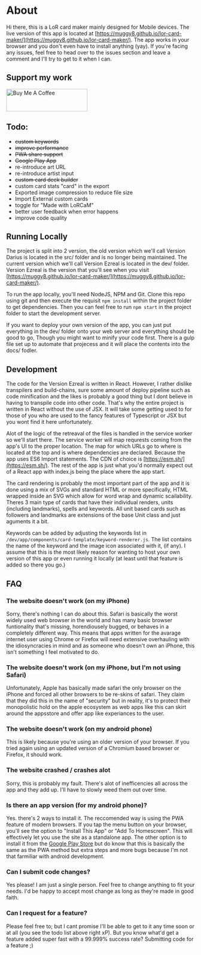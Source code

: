 # About
Hi there, this is a LoR card maker mainly designed for Mobile devices. The live version of this app is located at [https://muggy8.github.io/lor-card-maker/](https://muggy8.github.io/lor-card-maker/). The app works in your browser and you don't even have to install anything (yay). If you're facing any issues, feel free to head over to the issues section and leave a comment and I'll try to get to it when I can.

## Support my work

<a href="https://www.buymeacoffee.com/muggyate" target="_blank"><img src="https://cdn.buymeacoffee.com/buttons/v2/default-violet.png" alt="Buy Me A Coffee" style="height: 60px !important;width: 217px !important;" ></a>

## Todo:
- ~~custom keywords~~
- ~~improve performance~~
- ~~PWA share support~~
- ~~Google Play App~~
- re-introduce art URL
- re-introduce artist input
- ~~custom card deck builder~~
- custom card stats "card" in the export
- Exported image compression to reduce file size
- Import External custom cards
- toggle for "Made with LoRCaM"
- better user feedback when error happens
- improve code quality

## Running Locally
The project is split into 2 version, the old version which we'll call Version Darius is located in the src/ folder and is no longer being maintained. The current version which we'll call Version Ezreal is located in the dev/ folder. Version Ezreal is the version that you'll see when you visit [https://muggy8.github.io/lor-card-maker/](https://muggy8.github.io/lor-card-maker/).

To run the app locally, you'll need NodeJS, NPM and Git. Clone this repo using git and then execute the requisit `npm install` within the project folder to get dependencies. Then you can feel free to run `npm start` in the project folder to start the development server.

If you want to deploy your own version of the app, you can just put everything in the dev/ folder onto your web server and everything should be good to go, Though you might want to minify your code first. There is a gulp file set up to automate that projecess and it will place the contents into the docs/ fodler.

## Development
The code for the Version Ezreal is written in React. However, I rather dislike transpilers and build-chains, sure some amount of deploy pipeline such as code minification and the likes is probably a good thing but I dont believe in having to transpile code into other code. That's why the entire project is written in React without the use of JSX. It will take some getting used to for those of you who are used to the fancy features of Typescript or JSX but you wont find it here unfortunately.

Alot of the logic of the retreaval of the files is handled in the service worker so we'll start there. The service worker will map requrests coming from the app's UI to the proper location. The map for which URLs go to where is located at the top and is where dependencies are declared. Because the app uses ES6 Import statements. The CDN of choice is [https://esm.sh/](https://esm.sh/). The rest of the app is just what you'd normally expect out of a React app with index.js being the place where the app start.

The card rendering is probably the most important part of the app and it is done using a mix of SVGs and standard HTML or more specifically, HTML wrapped inside an SVG which allow for word wrap and dynamic scailability. Theres 3 main type of cards that have their individual renders, units (including landmarks), spells and keywords. All unit based cards such as followers and landmarks are extensions of the base Unit class and just aguments it a bit.

Keywords can be added by adjusting the keywords list in `/dev/app/components/card-template/keyword-renderer.js`. The list contains the name of the keyword and the image icon associated with it, (if any). I assume that this is the most likely reason for wanting to host your own version of this app or even running it locally (at least until that feature is added so there you go.)

## FAQ

### The website doesn't work (on my iPhone)
Sorry, there's nothing I can do about this. Safari is basically the worst widely used web browser in the world and has many basic browser funtionality that's missing, horendiousely bugged, or behaves in a completely different way. This means that apps written for the avarage internet user using Chrome or Firefox will need extensive overhauling with the idiosyncracies in mind and as someone who doesn't own an iPhone, this isn't something I feel motivated to do.

### The website doesn't work (on my iPhone, but I'm not using Safari)
Unfortunately, Apple has basically made safari the only browser on the iPhone and forced all other browsers to be re-skins of safari. They claim that they did this in the name of "security" but in reality, it's to protect their monopolistic hold on the apple ecosystem as web apps like this can skirt around the appsstore and offer app like experiances to the user. 

### The website doesn't work (on my android phone)
This is likely because you're using an older version of your browser. If you tried again using an updated version of a Chromium based browser or Firefox, it should work.

### The website crashed / crashes alot
Sorry, this is probably my fault. There's alot of inefficencies all across the app and they add up. I'll have to slowly weed them out over time.

### Is there an app version (for my android phone)?
Yes. there's 2 ways to install it. The reccomended way is using the PWA feature of modern browsers. If you tap the menu button on your browser, you'll see the option to "Install This App" or "Add To Homescreen". This will effectively let you use the site as a standalone app. The other option is to install it from the [Google Play Store](https://play.google.com/store/apps/details?id=com.muggy8.lor_card_maker&hl=en&gl=US) but do know that this is basically the same as the PWA method but extra steps and more bugs because I'm not that farmiliar with android development.

### Can I submit code changes?
Yes please! I am just a single person. Feel free to change anything to fit your needs. I'd be happy to accept most change as long as they're made in good faith.

### Can I request for a feature? 
Please feel free to; but I cant promise I'll be able to get to it any time soon or at all (you see the todo list above right xP). But you know what'd get a feature added super fast with a 99.999% success rate? Submitting code for a feature ;)